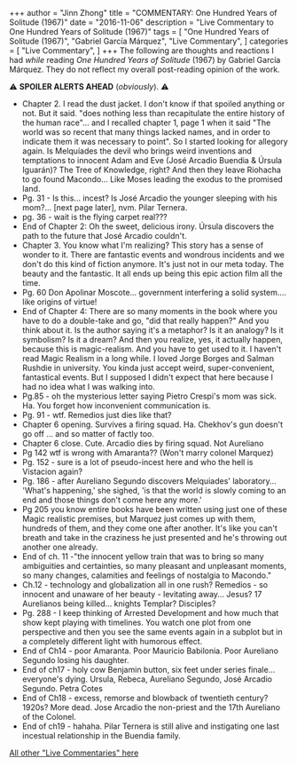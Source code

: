 +++
author = "Jinn Zhong"
title = "COMMENTARY: One Hundred Years of Solitude (1967)"
date = "2016-11-06"
description = "Live Commentary to One Hundred Years of Solitude (1967)"
tags = [
    "One Hundred Years of Solitude (1967)",
    "Gabriel García Márquez",
    "Live Commentary",
]
categories = [
    "Live Commentary",
]
+++
The following are thoughts and reactions I had _while_ reading _One Hundred Years of Solitude_ (1967) by Gabriel García Márquez. They do not reflect my overall post-reading opinion of the work.

:warning: **SPOILER ALERTS AHEAD** (_obviously_). :warning:

* Chapter 2. I read the dust jacket. I don't know if that spoiled anything or not. But it said. "does nothing less than recapitulate the entire history of the human race"... and I recalled chapter 1, page 1 when it said "The world was so recent that many things lacked names, and in order to indicate them it was necessary to point". So I started looking for allegory again. Is Melquíades the devil who brings weird inventions and temptations to innocent Adam and Eve (José Arcadio Buendia & Úrsula Iguarán)? The Tree of Knowledge, right? And then they leave Riohacha to go found Macondo... Like Moses leading the exodus to the promised land.
* Pg. 31 - Is this... incest? Is José Arcadio the younger sleeping with his mom?... [next page later], nvm. Pilar Ternera.
* pg. 36 - wait is the flying carpet real???
* End of Chapter 2: Oh the sweet, delicious irony. Úrsula discovers the path to the future that José Arcadio couldn't.
* Chapter 3. You know what I'm realizing? This story has a sense of wonder to it. There are fantastic events and wondrous incidents and we don't do this kind of fiction anymore. It's just not in our meta today. The beauty and the fantastic. It all ends up being this epic action film all the time.
* Pg. 60 Don Apolinar Moscote... government interfering a solid system.... like origins of virtue!
* End of Chapter 4: There are so many moments in the book where you have to do a double-take and go, "did that really happen?" And you think about it. Is the author saying it's a metaphor? Is it an analogy? Is it symbolism? Is it a dream? And then you realize, yes, it actually happen, because this is magic-realism. And you have to get used to it. I haven't read Magic Realism in a long while. I loved Jorge Borges and Salman Rushdie in university. You kinda just accept weird, super-convenient, fantastical events. But I supposed I didn't expect that here because I had no idea what I was walking into.
* Pg.85 - oh the mysterious letter saying Pietro Crespi's mom was sick. Ha. You forget how inconvenient communication is.
* Pg. 91 - wtf. Remedios just dies like that?
* Chapter 6 opening. Survives a firing squad. Ha. Chekhov's gun doesn't go off ... and so matter of factly too.
* Chapter 6 close. Cute. Arcadio dies by firing squad. Not Aureliano
* Pg 142 wtf is wrong with Amaranta?? (Won't marry colonel Marquez)
* Pg. 152 - sure is a lot of pseudo-incest here and who the hell is Vistacion again?
* Pg. 186 - after Aureliano Segundo discovers Melquiades' laboratory... 'What's happening,' she sighed, 'is that the world is slowly coming to an end and those things don't come here any more.'
* Pg 205 you know entire books have been written using just one of these Magic realistic premises, but Marquez just comes up with them, hundreds of them, and they come one after another. It's like you can't breath and take in the craziness he just presented and he's throwing out another one already.
* End of ch. 11 -"the innocent yellow train that was to bring so many ambiguities and certainties, so many pleasant and unpleasant moments, so many changes, calamities and feelings of nostalgia to Macondo."
* Ch.12 - technology and globalization all in one rush? Remedios - so innocent and unaware of her beauty - levitating away... Jesus? 17 Aurelianos being killed... knights Templar? Disciples?
* Pg. 288 - I keep thinking of Arrested Development and how much that show kept playing with timelines. You watch one plot from one perspective and then you see the same events again in a subplot but in a completely different light with humorous effect.
* End of Ch14 - poor Amaranta. Poor Mauricio Babilonia.  Poor Aureliano Segundo losing his daughter.
* End of ch17 - holy cow Benjamin button, six feet under series finale... everyone's dying. Ursula, Rebeca, Aureliano Segundo, José Arcadio Segundo. Petra Cotes
* End of Ch18 - excess, remorse and blowback of twentieth century? 1920s? More dead. Jose Arcadio the non-priest and the 17th Aureliano of the Colonel.
* End of ch19 - hahaha. Pilar Ternera is still alive and instigating one last incestual relationship in the Buendia family.

[All other "Live Commentaries" here](https://journal.jinnzhong.com/categories/live-commentary/)
